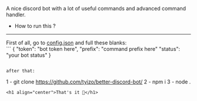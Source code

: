 A nice discord bot with a lot of useful commands and advanced command handler.

- How to run this ?
<hr>
First of all, go to <a href="https://github.com/tyizo/better-discord-bot/blob/main/config.json">config.json</a> and full these blanks:
<br>
```
{
  "token": "bot token here",
  "prefix": "command prefix here"
  "status": "your bot status"
}

```

after that:
```
1 - git clone https://github.com/tyizo/better-discord-bot/
2 - npm i
3 - node .
```
<h1 align="center">That's it 🚀</h1>
